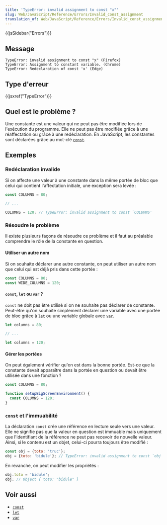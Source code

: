 ```yaml
---
title: 'TypeError: invalid assignment to const "x"'
slug: Web/JavaScript/Reference/Errors/Invalid_const_assignment
translation_of: Web/JavaScript/Reference/Errors/Invalid_const_assignment
---
```


{{jsSidebar("Errors")}}

## Message

```
TypeError: invalid assignment to const "x" (Firefox)
TypeError: Assignment to constant variable. (Chrome)
TypeError: Redeclaration of const 'x' (Edge)
```

## Type d'erreur

{{jsxref("TypeError")}}

## Quel est le problème ?

Une constante est une valeur qui ne peut pas être modifiée lors de l'exécution du programme. Elle ne peut pas être modifiée grâce à une réaffectation ou grâce à une redéclaration. En JavaScript, les constantes sont déclarées grâce au mot-clé [`const`](/fr/docs/Web/JavaScript/Reference/Instructions/const).

## Exemples

### Redéclaration invalide

Si on affecte une valeur à une constante dans la même portée de bloc que celui qui contient l'affectation initiale, une exception sera levée :

```js example-bad
const COLUMNS = 80;

// ...

COLUMNS = 120; // TypeError: invalid assignment to const `COLUMNS'
```

### Résoudre le problème

Il existe plusieurs façons de résoudre ce problème et il faut au préalable comprendre le rôle de la constante en question.

#### Utiliser un autre nom

Si on souhaite déclarer une autre constante, on peut utiliser un autre nom que celui qui est déjà pris dans cette portée :

```js example-good
const COLUMNS = 80;
const WIDE_COLUMNS = 120;
```

#### `const`, `let` ou `var` ?

`const` ne doit pas être utilisé si on ne souhaite pas déclarer de constante. Peut-être qu'on souhaite simplement déclarer une variable avec une portée de bloc grâce à [`let`](/fr/docs/Web/JavaScript/Reference/Instructions/let) ou une variable globale avec [`var`](/fr/docs/Web/JavaScript/Reference/Instructions/var).

```js example-good
let columns = 80;

// ...

let columns = 120;
```

#### Gérer les portées

On peut également vérifier qu'on est dans la bonne portée. Est-ce que la constante devait apparaître dans la portée en question ou devait être utilisée dans une fonction ?

```js example-good
const COLUMNS = 80;

function setupBigScreenEnvironment() {
  const COLUMNS = 120;
}
```

### `const` et l'immuabilité

La déclaration `const` crée une référence en lecture seule vers une valeur. Elle ne signifie pas que la valeur en question est immuable mais uniquement que l'identifiant de la référence ne peut pas recevoir de nouvelle valeur. Ainsi, si le contenu est un objet, celui-ci pourra toujours être modifié :

```js example-bad
const obj = {toto: 'truc'};
obj = {toto: 'bidule'}; // TypeError: invalid assignment to const `obj'
```

En revanche, on peut modifier les propriétés :

```js example-good
obj.toto = 'bidule';
obj; // Object { toto: "bidule" }
```

## Voir aussi

- [`const`](/fr/docs/Web/JavaScript/Reference/Instructions/const)
- [`let`](/fr/docs/Web/JavaScript/Reference/Instructions/let)
- [`var`](/fr/docs/Web/JavaScript/Reference/Instructions/var)
